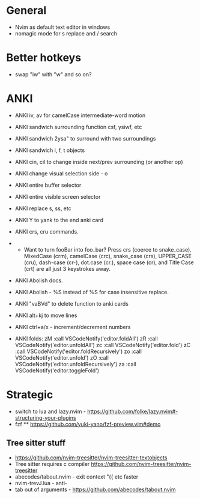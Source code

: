 # General

- Nvim as default text editor in windows
- nomagic mode for s replace and / search

# Better hotkeys

- swap "iw" with "w" and so on?

# ANKI

- ANKI iv, av for camelCase intermediate-word motion
- ANKI sandwich surrounding function csf, ysiwf, etc
- ANKI sandwich 2ysa" to surround with two surroundings
- ANKI sandwich i, f, t objects
- ANKI cin<surrounding>, cil<surrounding> to change inside next/prev surrounding (or another op)
- ANKI change visual selection side - o
- ANKI entire buffer selector
- ANKI entire visible screen selector
- ANKI replace <leader>s, <leader><leader>ss, etc
- ANKI Y to yank to the end anki card
- ANKI crs, cru commands.
- - Want to turn fooBar into foo_bar? Press crs (coerce to snake_case). MixedCase (crm), camelCase (crc), snake_case (crs), UPPER_CASE (cru), dash-case (cr-), dot.case (cr.), space case (cr<space>), and Title Case (crt) are all just 3 keystrokes away.
- ANKI Abolish docs.
- ANKI Abolish - %S instead of %S for case insensitive replace.
- ANKI "vaBVd" to delete function to anki cards
- ANKI alt+kj to move lines
- ANKI ctrl+a/x - increment/decrement numbers

- ANKI folds:
  zM :call VSCodeNotify('editor.foldAll')<CR>
  zR :call VSCodeNotify('editor.unfoldAll')<CR>
  zc :call VSCodeNotify('editor.fold')<CR>
  zC :call VSCodeNotify('editor.foldRecursively')<CR>
  zo :call VSCodeNotify('editor.unfold')<CR>
  zO :call VSCodeNotify('editor.unfoldRecursively')<CR>
  za :call VSCodeNotify('editor.toggleFold')<CR>

# Strategic

- switch to lua and lazy.nvim - https://github.com/folke/lazy.nvim#-structuring-your-plugins
- fzf
  \*\* https://github.com/yuki-yano/fzf-preview.vim#demo

## Tree sitter stuff

- https://github.com/nvim-treesitter/nvim-treesitter-textobjects
- Tree sitter requires c compiler https://github.com/nvim-treesitter/nvim-treesitter
- abecodes/tabout.nvim - exit context "({ etc faster
- nvim-trevJ.lua - anti-<S-J>
- tab out of arguments - https://github.com/abecodes/tabout.nvim
